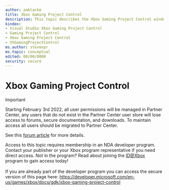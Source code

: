 ```yaml
---
author: aablackm
title: Xbox Gaming Project Control
description: This topic describes the Xbox Gaming Project Control window in the Visual Studio integrated development environment (IDE).
kindex:
- Visual Studio Xbox Gaming Project Control
- Gaming Project Control
- Xbox Gaming Project Control
- VSGamingProjectControl
ms.author: stevenpr
ms.topic: conceptual
edited: 00/00/0000
security: secure
---
```


# Xbox Gaming Project Control
> [!IMPORTANT]
> Starting February 3rd 2022, all user permissions will be managed in Partner Center, any users that do not exist in the Partner Center user store will lose access to forums, secure documentation, and downloads. To maintain access all users should be migrated to Partner Center. <p></p>See this <a href="https://forums.xboxlive.com/articles/132187/breaking-change-user-access-for-forums-secure-docu.html">forum article</a> for more details.  

 Access to this topic requires membership in an NDA developer program. Contact your publisher or your Xbox program representative if you need direct access. Not in the program? Read about joining the <a href="https://www.xbox.com/Developers/id">ID@Xbox</a> program to gain access today!  <br/><br/>If you are already part of the developer program you can access the secure version of this page here: <a target="_blank" href="https://developer.microsoft.com/en-us/games/xbox/docs/gdk/xbox-gaming-project-control">https://developer.microsoft.com/en-us/games/xbox/docs/gdk/xbox-gaming-project-control</a>